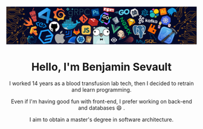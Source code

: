 <p align="center"><img src="https://raw.githubusercontent.com/BSevault/BSevault/main/header.png"></p>

<h1 align="center">Hello, I'm Benjamin Sevault</h1>
<p align="center">I worked 14 years as a blood transfusion lab tech, then I decided to retrain and learn programming.</p>
<p align="center">Even if I'm having good fun with front-end, I prefer working on back-end and databases 😄 .</p>
<p align="center">I aim to obtain a master's degree in software architecture. </p>


<!--
**BSevault/BSevault** is a ✨ _special_ ✨ repository because its `README.md` (this file) appears on your GitHub profile.

Here are some ideas to get you started:

- 🔭 I’m currently working on ...
- 🌱 I’m currently learning ...
- 👯 I’m looking to collaborate on ...
- 🤔 I’m looking for help with ...
- 💬 Ask me about ...
- 📫 How to reach me: ...
- 😄 Pronouns: ...
- ⚡ Fun fact: ...
-->
